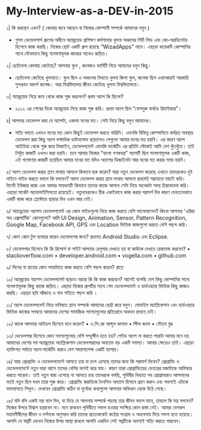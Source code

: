 # My-Interview-as-a-DEV-in-2015

১| কি করছেন এখন? ( কোথায় জবে আছেন বা নিজের কোম্পানী সম্পর্কে আমাদের বলুন )
- গুগল ডেভেলপার্স গ্রুপের অধীনে অ্যান্ড্রয়েড প্রশিক্ষণ কর্মশালার খুলনা অঞ্চলের সিটি লিড এবং কো-অরডিনেটর হিসেবে কাজ করছি। নিজের ছোট একটি গ্রুপ রয়েছে “WizadApps” নামে। এছাড়া কয়েকটি কোম্পানির সাথে যৌথভাবে কিছু গবেষণামূলক কাজের সাথেও জড়িত।

২| ছোটবেলা কোথায় কেটেছে? আপনার স্কুল , কলেজও ভার্সিটি নিয়ে আমাদের বলুন কিছু। 
- ছোটবেলা কেটেছে খুলনাতে। স্কুল ছিল এ অঞ্চলের বিখ্যাত খুলনা জিলা স্কুল, কলেজ ছিল এখানকারই সরকারি সুন্দরবন আদর্শ কলেজ। আর বিশ্ববিদ্যালয় জীবন কেটেছে খুলনা বিশ্ববিদ্যালয়ে।

৩| অ্যান্ড্রয়েড নিয়ে কবে থেকে কাজ শুরু করলেন? প্রথম অ্যাপ কি ছিলো? 
- ২০১২ এর শেষের দিকে অ্যান্ড্রয়েড নিয়ে কাজ শুরু করি। প্রথম অ্যাপ ছিল “ফেসবুক বার্থডে রিমাইন্ডার”।

৪| আপনার ডেভেলপ করা যে অ্যাপটা, একদম মনের মত। সেটা নিয়ে কিছু বলুন আমাদের।
- সত্যি বলতে এখনও মনের মত কোন কিছুই ডেভেলপ করতে পারিনি। এমনকি বিভিন্ন কোম্পানিতে কর্মরত অবস্থায় ডেভেলপ করা কিছু অ্যাপ লক্ষাধিক ডাউনলোড ছাড়ালেও সেগুলো আমার মনের মত হয়নি। এর কারণ অ্যাপ আইডিয়া থেকে শুরু করে ডিজাইন, ডেভেলপমেন্ট এমনকি মার্কেটিং এর প্রতিটা স্টেজেই আমি বেশ খুঁতখুঁতে। তাই নিখুঁত কাজটি এখনও করা হয়নি।
তবে আমার নিজের “বাংলা গণকযন্ত্র” অ্যাপটি ছিল গবেষণামূলক একটি কাজ, এই গবেষণার কাজটি হয়েছিল আমার মনের মত যদিও অ্যাপের ডিজাইনটা আর মনের মত করার সময় হয়নি।

৫/ অ্যাপ ডেভেলপ করার প্ল্যান মাথায় আসলে কিভাবে ছক করেন? যারা নতুন ডেভেলপ করেছে এখানে তাদেরকেও দুই লাইনে গাইড করতে বললে কি বলবেন?
অ্যাপ ডেভেলপ করার প্ল্যান মাথায় আসলে প্রথমেই সম্ভাব্যতা যাচাই করি। টার্গেট ইউজার কারা এবং আমার সমাধানটি কিভাবে তাদের কাজে আসবে সেটা নিয়ে অনেকটা সময় চিন্তাভাবনা করি। এছাড়া মার্কেট অ্যানালাইসিসতো রয়েছেই। নতুনদেরকেও ঠিক একইভাবে কাজ করার পরামর্শ দিব কারণ যেনতেনভাবে একটি কাজ করে প্লেস্টোরে ছাড়ার দিন এখন আর নেই।

৬/ অ্যাড্রেয়েড অ্যাপস ডেভেলপমেন্ট এর কোন সাইডগুলো নিয়ে কাজ করতে বেশি ভালোবাসেন? কিংবা আপনার 'এরিয়া অব এক্সপার্টিজ' কোনগুলো?
আমি UI Design, Animation, Sensor, Pattern Recognition, Google Map, Facebook API, GPS এবং Location ভিত্তিক কাজগুলো করতে বেশি পছন্দ করি।

৭/ কোন কোন টুল ব্যবহার করেন ডেভেলপের জন্য?
প্রধানত Android Studio এবং Eclipse.

৮/ ডেভেলপার হিসেবে কি কি রিসোর্স বা সাইট আপনার রেগুলার দেখতে হয় বা কাউকে দেখতে রেকমেন্ড করবেন? 
•	stackoverflow.com
•	developer.android.com
•	vogella.com
•	github.com

৯/ দিনের বা রাতের কোন সময়টাতে কাজ করতে বেশি পছন্দ করেন?
রাতে

১০/ অ্যান্ড্রয়েড অ্যাপস ডেভেলপমেন্ট ছাড়াও আরো কি কি কাজ করছেন?
আগেই বলেছি বেশ কিছু কোম্পানির সাথে গবেষণামূলক কিছু কাজে জড়িত। এছাড়া নিজের গ্রুপটির সাথে গেম ডেভেলপমেন্ট ও হার্ডওয়্যার ভিত্তিক কিছু কাজও করছি। এছাড়া ছবি আঁকতে ও গান গাইতে পছন্দ করি ।

১১/ অ্যাপ ডেভেলপমেন্ট নিয়ে ভবিষ্যত প্ল্যান সম্পর্কে আমাদের ছোট্ট করে বলুন। 
মোবাইল অ্যাপ্লিকেশান এবং হার্ডওয়্যার ভিত্তিক কাজের সমন্বয়ে আমাদের দেশের সামাজিক সমস্যাগুলোর প্রতিরোধে অবদান রাখতে চাই।

১২/ কাকে আপনার আইডল হিসেবে মনে করেন?
•	এ.পি.জে আব্দুল কালাম
•	স্টিভ জবস
•	গৌতম বুদ্ধ

১৩/ ডেভেলপার হিসেবে কোন সমস্যাগুলোর বেশি সম্মুক্ষীন হতে হয়? 
পেইড অ্যাপ না করতে পারাটা আমার মনে হয় আমাদের দেশের সব অ্যান্ড্রয়েড অ্যাপ্লিকেশান ডেভেলপারদের অন্যতম বড় একটি সমস্যা। আমার ক্ষেত্রেও তাই। এছাড়া ব্যাক্তিগত পর্যায়ে অ্যাপ মার্কেটিং করাও বেশ সময়সাপেক্ষ একটি ব্যাপার।

১৪/ যারা প্রোগ্রামিং ও ডেভেলপমেন্টে আসতে চায় বা চলে এসেছে তাদের জন্য কি পরামর্শ দিবেন? 
প্রোগ্রামিং ও ডেভেলপমেন্টে নতুন যারা আসে তাদের বেশির ভাগই ঝরে যায়। কারণ তারা প্রোগ্রামিংয়ের ভেতরের মজাটাকে আবিস্কার করতে পারেনা। তাই নতুন যারা এসেছে না আসতে চায় তাদেরকে বলছি, পৃথিবীর বিখ্যাত সব প্রোগ্রামারাও আপনাদের মতই নতুন ছিল যখন তারা শুরু করে। প্রোগ্রামিং করাটাকে দৈনন্দিন  অভ্যাস হিসাবে গ্রহণ করুন এবং অবশ্যই এটাকে ভালবাসতে শিখুন। দেখবেন প্রোগ্রামিং কঠিন বা দুর্বোধ্য কথাগুলো আপনার অভিধান থেকে উঠে গেছে।

১৫/ যদি বলি একটা মন্ত্র বলে দিন, যা দিয়ে যে আপনার সম্পর্কে পড়ছে তার জীবন বদলে যাবে, তাহলে কি মন্ত্র বলবেন? 
নিজের উপরে বিশ্বাস হারাবেন না। মনে রাখবেন পৃথিবীতে সফল হওয়ার সংক্ষিপ্ত কোন রাস্তা নেই। আমরা যেসকল মহামনীষীদের জীবন ও দর্শনকে অনুসরন করি তাদের প্রত্যেককেই কঠোর সংগ্রাম ও অধ্যবসায় দিয়ে সফল হতে হয়েছে। আপনি যে স্বপ্নটি দেখেন নিজের উপর আস্থা রাখলে আপনি একদিন সেই স্বপ্নটিকে অবশ্যই সত্যি করতে পারবেন।
